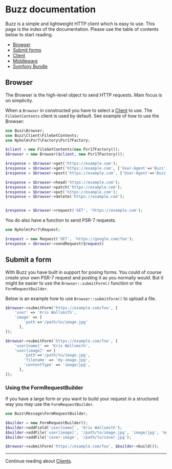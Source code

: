 # Buzz documentation

Buzz is a simple and lightweight HTTP client which is easy to use. This page is
the index of the documentation. Please use the table of contents below to start
reading.

* [Browser](#browser)
* [Submit forms](#submit-a-form)
* [Client](/doc/client.md)
* [Middleware](/doc/middleware.md)
* [Symfony Bundle](/doc/symfony.md)


## Browser

The Browser is the high-level object to send HTTP requests. Main focus is on simplicity.

When a `Browser` in constructed you have to select a [Client](/doc/client.md) to use. The
`FileGetContents` client is used by default. See example of how
to use the Browser:

```php
use Buzz\Browser;
use Buzz\Client\FileGetContents;
use Nyholm\Psr7\Factory\Psr17Factory;

$client = new FileGetContents(new Psr17Factory());
$browser = new Browser($client, new Psr17Factory());

$response = $browser->get('https://example.com');
$response = $browser->get('https://example.com', ['User-Agent'=>'Buzz']);
$response = $browser->post('https://example.com', ['User-Agent'=>'Buzz'], 'http-post-body');

$response = $browser->head('https://example.com');
$response = $browser->patch('https://example.com');
$response = $browser->put('https://example.com');
$response = $browser->delete('https://example.com');


$response = $browser->request('GET', 'https://example.com');
```

You do also have a function to send PSR-7 requests.

```php
use Nyholm\Psr7\Request;

$request = new Request('GET', 'https://google.com/foo');
$response = $browser->sendRequest($request)
```

## Submit a form

With Buzz you have built in support for posing forms. You could of course create your own PSR-7 request and posting it
as you normally would. But it might be easier to use the `Browser::submitForm()` function or the `FormRequestBuilder`.

Below is an example how to use `Browser::submitForm()` to upload a file.

```php
$browser->submitForm('https://example.com/foo', [
    'user' => 'Kris Wallsmith',
    'image' => [
        'path'=>'/path/to/image.jpg'
      ],
]);
```

```php
$browser->submitForm('https://example.com/foo', [
    'user[name]' => 'Kris Wallsmith',
    'user[image]' => [
        'path'=>'/path/to/image.jpg',
        'filename' => 'my-image.jpg',
        'contentType' => 'image/jpg',
      ],
]);
```

### Using the FormRequestBuilder

If you have a large form or you want to build your request in a structured way you may use the `FormRequestBuilder`.

```php
use Buzz\Message\FormRequestBuilder;

$builder = new FormRequestBuilder();
$builder->addField('user[name]', 'Kris Wallsmith');
$builder->addFile('user[image]', '/path/to/image.jpg', 'image/jpg', 'my-image.jpg');
$builder->addFile('cover-image', '/path/to/cover.jpg');

$browser->submitForm('https://example.com/foo', $builder->build());
```

---

Continue reading about [Clients](/doc/client.md).
